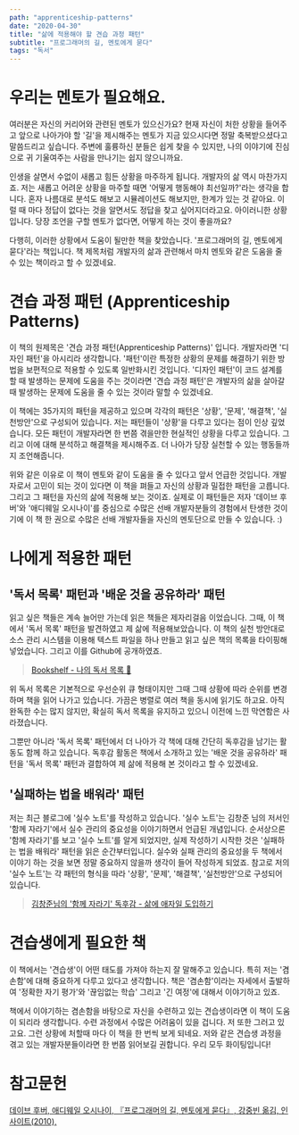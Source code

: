 ```yaml
---
path: "apprenticeship-patterns"
date: "2020-04-30"
title: "삶에 적용해야 할 견습 과정 패턴"
subtitle: "프로그래머의 길, 멘토에게 묻다"
tags: "독서"
---
```


# 우리는 멘토가 필요해요.

여러분은 자신의 커리어와 관련된 멘토가 있으신가요? 현재 자신이 처한 상황을 들어주고 앞으로 나아가야 할 '길'을 제시해주는 멘토가 지금 있으시다면 정말 축복받으셨다고 말씀드리고 싶습니다. 주변에 훌륭하신 분들은 쉽게 찾을 수 있지만, 나의 이야기에 진심으로 귀 기울여주는 사람을 만나기는 쉽지 않으니까요.

인생을 살면서 수없이 새롭고 힘든 상황을 마주하게 됩니다. 개발자의 삶 역시 마찬가지죠. 저는 새롭고 어려운 상황을 마주할 때면 '어떻게 행동해야 최선일까?'라는 생각을 합니다. 혼자 나름대로 분석도 해보고 시뮬레이션도 해보지만, 한계가 있는 것 같아요. 이럴 때 마다 정답이 없다는 것을 알면서도 정답을 찾고 싶어지더라고요. 아이러니한 상황입니다. 당장 조언을 구할 멘토가 없다면, 어떻게 하는 것이 좋을까요?

다행히, 이러한 상황에서 도움이 될만한 책을 찾았습니다. '프로그래머의 길, 멘토에게 묻다'라는 책입니다. 책 제목처럼 개발자의 삶과 관련해서 마치 멘토와 같은 도움을 줄 수 있는 책이라고 할 수 있겠네요.

# 견습 과정 패턴 (Apprenticeship Patterns)

이 책의 원제목은 '견습 과정 패턴(Apprenticeship Patterns)' 입니다. 개발자라면 '디자인 패턴'을 아시리라 생각합니다. '패턴'이란 특정한 상황의 문제를 해결하기 위한 방법을 보편적으로 적용할 수 있도록 일반화시킨 것입니다. '디자인 패턴'이 코드 설계를 할 때 발생하는 문제에 도움을 주는 것이라면 '견습 과정 패턴'은 개발자의 삶을 살아갈 때 발생하는 문제에 도움을 줄 수 있는 것이라 말할 수 있겠네요.

이 책에는 35가지의 패턴을 제공하고 있으며 각각의 패턴은 '상황', '문제', '해결책', '실천방안'으로 구성되어 있습니다. 저는 패턴들이 '상황'을 다루고 있다는 점이 인상 깊었습니다. 모든 패턴이 개발자라면 한 번쯤 겪을만한 현실적인 상황을 다루고 있습니다. 그리고 이에 대해 분석하고 해결책을 제시해주죠. 더 나아가 당장 실천할 수 있는 행동들까지 조언해줍니다.

위와 같은 이유로 이 책이 멘토와 같이 도움을 줄 수 있다고 앞서 언급한 것입니다. 개발자로서 고민이 되는 것이 있다면 이 책을 펴들고 자신의 상황과 밀접한 패턴을 고릅니다. 그리고 그 패턴을 자신의 삶에 적용해 보는 것이죠. 실제로 이 패턴들은 저자 '데이브 후버'와 '애디웨일 오시나이'를 중심으로 수많은 선배 개발자분들의 경험에서 탄생한 것이기에 이 책 한 권으로 수많은 선배 개발자들을 자신의 멘토단으로 만들 수 있습니다. :)

# 나에게 적용한 패턴

## '독서 목록' 패턴과 '배운 것을 공유하라' 패턴

읽고 싶은 책들은 계속 늘어만 가는데 읽은 책들은 제자리걸음 이었습니다. 그때, 이 책에서 '독서 목록' 패턴을 발견하였고 제 삶에 적용해보았습니다. 이 책의 실천 방안대로 소스 관리 시스템을 이용해 텍스트 파일을 하나 만들고 읽고 싶은 책의 목록을 타이핑해 넣었습니다. 그리고 이를 Github에 공개하였죠.

> [Bookshelf - 나의 독서 목록 📖](https://github.com/sogoagain/bookshelf)

위 독서 목록은 기본적으로 우선순위 큐 형태이지만 그때 그때 상황에 따라 순위를 변경하며 책을 읽어 나가고 있습니다. 가끔은 병렬로 여러 책을 동시에 읽기도 하고요. 아직 완독한 수는 많지 않지만, 확실히 독서 목록을 유지하고 있으니 이전에 느낀 막연함은 사라졌습니다.

그뿐만 아니라 '독서 목록' 패턴에서 더 나아가 각 책에 대해 간단히 독후감을 남기는 활동도 함께 하고 있습니다. 독후감 활동은 책에서 소개하고 있는 '배운 것을 공유하라' 패턴을 '독서 목록' 패턴과 결합하여 제 삶에 적용해 본 것이라고 할 수 있겠네요.

## '실패하는 법을 배워라' 패턴

저는 최근 블로그에 '실수 노트'를 작성하고 있습니다. '실수 노트'는 김창준 님의 저서인 '함께 자라기'에서 실수 관리의 중요성을 이야기하면서 언급된 개념입니다. 순서상으론 '함께 자라기'를 보고 '실수 노트'를 알게 되었지만, 실제 작성하기 시작한 것은 '실패하는 법을 배워라' 패턴을 읽은 순간부터입니다. 실수와 실패 관리의 중요성을 두 책에서 이야기 하는 것을 보면 정말 중요하지 않을까 생각이 들어 작성하게 되었죠. 참고로 저의 '실수 노트'는 각 패턴의 형식을 따라 '상황', '문제', '해결책', '실천방안'으로 구성되어 있습니다.

> [김창준님의 '함께 자라기' 독후감 - 삶에 애자일 도입하기](/posts/2020/road-to-agile/)

# 견습생에게 필요한 책

이 책에서는 '견습생'이 어떤 태도를 가져야 하는지 잘 말해주고 있습니다. 특히 저는 '겸손함'에 대해 중요하게 다루고 있다고 생각합니다. 책은 '겸손함'이라는 자세에서 출발하여 '정확한 자기 평가'와 '끊임없는 학습' 그리고 '긴 여정'에 대해서 이야기하고 있죠.

책에서 이야기하는 겸손함을 바탕으로 자신을 수련하고 있는 견습생이라면 이 책이 도움이 되리라 생각합니다. 수련 과정에서 수많은 어려움이 있을 겁니다. 저 또한 그러고 있고요. 그런 상황에 처할때 마다 이 책을 한 번씩 보게 되네요. 저와 같은 견습생 과정을 겪고 있는 개발자분들이라면 한 번쯤 읽어보길 권합니다. 우리 모두 화이팅입니다!

# 참고문헌

[데이브 후버, 애디웨일 오시나이, 『프로그래머의 길, 멘토에게 묻다』, 강중빈 옮김, 인사이트(2010),](https://book.naver.com/bookdb/book_detail.nhn?bid=6332442)
